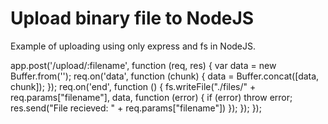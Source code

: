 # Upload binary file to NodeJS

Example of uploading using only express and fs in NodeJS.

app.post('/upload/:filename', function (req, res) {
  var data = new Buffer.from('');
  req.on('data', function (chunk) {
    data = Buffer.concat([data, chunk]);
  });
  req.on('end', function () {
    fs.writeFile("./files/" + req.params["filename"], data, function (error) {
      if (error) throw error;
      res.send("File recieved: " + req.params["filename"])
    });
  });
});
